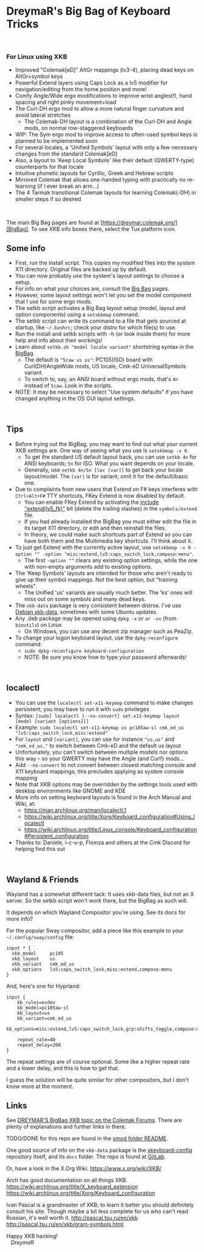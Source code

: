DreymaR's Big Bag of Keyboard Tricks
====================================
<br>

### For Linux using XKB

* Improved "Colemak[eD]" AltGr mappings (lv3-4), placing dead keys on AltGr+symbol keys
* Powerful Extend layers using Caps Lock as a lv5 modifier for navigation/editing from the home position and more!
* Comfy Angle/Wide ergo modifications to improve wrist angles(!), hand spacing and right pinky movement+load
* The Curl-DH ergo mod to allow a more natural finger curvature and avoid lateral stretches
	- The Colemak-DH layout is a combination of the Curl-DH and Angle mods, on normal row-staggered keyboards
* WIP: The Sym ergo mod to improve access to often-used symbol keys is planned to be implemented soon
* For several locales, a 'Unified Symbols' layout with only a few necessary changes from the standard Colemak[eD]
* Also, a layout to 'Keep Local Symbols' like their default (QWERTY-type) counterparts for that locale
* Intuitive phonetic layouts for Cyrillic, Greek and Hebrew scripts
* Mirrored Colemak that allows one-handed typing with practically no re-learning (if I ever break an arm...)
* The 4 Tarmak transitional Colemak layouts for learning Colemak(-DH) in smaller steps if so desired
<br>

The main Big Bag pages are found at [https://dreymar.colemak.org/][BigBag]. To see XKB info boxes there, select the Tux platform icon.
<br>

Some info
---------

* First, run the install script. This copies my modified files into the system X11 directory. Original files are backed up by default.
* You can now probably use the system's layout settings to choose a setup. 
* For info on what your choices are, consult the [Big Bag][BigBag] pages.
* However, some layout settings won't let you set the model component that I use for some ergo mods.
* The setkb script activates a Big Bag layout setup (model, layout and option components) using a `setxkbmap` command.
* The setkb script can write its command to a file that gets sourced at startup, like `~/.bashrc`; check your distro for which file(s) to use.
* Run the install and setkb scripts with -h (or look inside them) for more help and info about their workings!
* Learn about `setkb.sh "model locale variant"` shortstring syntax in the [BigBag][BigBag4X].
	- The default is `"5caw us us"`: PC105(ISO) board with Curl(DH)AngleWide mods, US locale, Cmk-eD UniversalSymbols variant.
	- To switch to, say, an ANSI board without ergo mods, that's `4n` instead of `5caw`. Look in the scripts.
* NOTE: It may be necessary to select "Use system defaults" if you have changed anything in the OS GUI layout settings.
<br>

Tips
----
* Before trying out the BigBag, you may want to find out what your current XKB settings are. One way of seeing what you use is `setxkbmap -v 9`.
	- To get the standard US default layout back, you can use `setkb 4n` for ANSI keyboards; `5n` for ISO. What you want depends on your locale.
	- Generally, use `setkb 4n/5n [loc [var]]` to get back your locale layout/model. The `[var]` is for variant; omit it for the default/basic one.
* Due to complaints from new users that Extend on F# keys interferes with `Ctrl+Alt+F#` TTY shortcuts, FKey Extend is now disabled by default.
	- You can enable FKey Extend by activating the [include "extend(lv5_fk)"][BB-ExtFK] bit (delete the trailing slashes) in the `symbols/extend` file.
	- If you had already installed the BigBag you must either edit the file in its target X11 directory, or edit and then reinstall the files.
	- In theory, we could make such shortcuts part of Extend so you can have both them and the Multimedia key shortcuts. I'll think about it.
* To just get Extend with the currently active layout, use `setxkbmap -v 9 -option "" -option "misc:extend,lv5:caps_switch_lock,compose:menu"`.
	- The first `-option ""` clears any existing option settings, while the one with non-empty arguments add to existing options.
* The 'Keep Symbols' layouts are intended for those who aren't ready to give up their symbol mappings. Not the best option, but "training wheels".
	- The Unified 'us' variants are usually much better. The 'ks' ones will miss out on some symbols and many dead keys.
* The `xkb-data` package is very consistent between distros. I've use [Debian xkb-data][XKB-DebS], sometimes with some Ubuntu updates.
* Any .deb package may be opened using `dpkg -x` or `ar -xv` (from `binutils`) on Linux
	- On Windows, you can use any decent zip manager such as PeaZip.
* To change your logon keyboard layout, use the `dpkg-reconfigure` command:
	- `sudo dpkg-reconfigure keyboard-configuration`
	- NOTE: Be sure you know how to type your password afterwards!
<br>

localectl
---------
* You can use the `localectl set-x11-keymap` command to make changes persistent; you may have to run it with `sudo` privileges
* Syntax: `[sudo] localectl [--no-convert] set-x11-keymap layout [model [variant [options]]]`
* Example: `sudo localectl set-x11-keymap us pc105aw-sl cmk_ed_us "lv5:caps_switch_lock,misc:extend"`
* For `layout` and `[variant]`, you can use for instance `"us,us"` and `"cmk_ed_us,"` to switch between Cmk-eD and the default us layout
* Unfortunately, you can't switch between multiple models nor options this way – so your QWERTY may have the Angle (and Curl!) mods...
* Add `--no-convert` to not convert between closest matching console and X11 keyboard mappings; this precludes applying as system console mapping
* Note that XKB options may be overridden by the settings tools used with desktop environments like GNOME and KDE
* More info on setting keyboard layouts is found in the Arch Manual and Wiki, at: 
	- https://man.archlinux.org/man/localectl.1
	- https://wiki.archlinux.org/title/Xorg/Keyboard_configuration#Using_localectl
	- https://wiki.archlinux.org/title/Linux_console/Keyboard_configuration#Persistent_configuration
* Thanks to: Daniele, i-c-u-p, Flomza and others at the Cmk Discord for helping find this out
<br>

Wayland & Friends
-----------------
Wayland has a somewhat different tack: It uses xkb-data files, but not an X server. So the setkb script won't work there, but the BigBag as such will.

It depends on which Wayland Compositor you're using. See its docs for more info?

For the popular Sway compositor, add a piece like this example to your `~/.config/sway/config` file:
```
input * {
  xkb_model     pc105
  xkb_layout    us
  xkb_variant   cmk_ed_us
  xkb_options   lv5:caps_switch_lock,misc:extend,compose:menu
}
```

And, here's one for Hyprland:
```
input {
    kb_rules=evdev
    kb_model=pc105aw-sl
    kb_layout=us
    kb_variant=cmk_ed_us
    kb_options=misc:extend,lv5:caps_switch_lock,grp:shifts_toggle,compose:menu,misc:cmk_curl_dh 
    
    repeat_rate=40
    repeat_delay=200
}
``` 
The repeat settings are of course optional. Some like a higher repeat rate and a lower delay, and this is how to get that.

I guess the solution will be quite similar for other compositors, but I don't know more at the moment.
<br>

Links
-----
See [DREYMAR'S BigBag XKB topic on the Colemak Forums][BigBag4X].
There are plenty of explanations and further links in there.
<br>

TODO/DONE for this repo are found in the [xmod folder README][xmREADME].
<br>

One good source of info on the `xkb-data` package is the [xkeyboard-config][XKB-conf] repository itself, and its `docs` folder. The repo is found at [GitLab][XKBgitLb].
<br>

Or, have a look in the X.Org Wiki.
https://www.x.org/wiki/XKB/
<br>

Arch has good documentation on all things XKB.
https://wiki.archlinux.org/title/X_keyboard_extension
https://wiki.archlinux.org/title/Xorg/Keyboard_configuration
<br>

Ivan Pascal is a grandmaster of XKB; to learn it better you should definitely consult his site. Though maybe a bit less complete for us who can't read Russian, it's well worth it.
http://pascal.tsu.ru/en/xkb
http://pascal.tsu.ru/en/xkb/gram-symbols.html
<br>

Happy XKB hacking!<br>&nbsp;&nbsp;
_DreymaR_
<br><br>


[XKB-conf]: https://www.freedesktop.org/wiki/Software/XKeyboardConfig/ (XKeyboard Config page)
[XKBgitLb]: https://gitlab.freedesktop.org/xkeyboard-config/xkeyboard-config (XKB-config on GitLab)
[XKB-pkgs]: https://pkgs.org/download/xkb-data (pkgs.org xkb-data page)
[XKB-DebS]: https://packages.debian.org/sid/xkb-data (Debian Sid xkb-data download)
[BigBag]:   https://dreymar.colemak.org/ (DreymaR's Big Bag of Keyboard Tricks)
[BigBag4X]: http://forum.colemak.com/viewtopic.php?id=1438 (DreymaR's old BigBag for Linux/XKB on the Colemak Forum)
[BBREADME]: README.md                               (main BigBag4XKB README)
[xmREADME]: /xkb-data_xmod/README.md                (xmod BigBag4XKB README)

[XKB-2351]: https://debian.pkgs.org/sid/debian-main-amd64/xkb-data_2.35.1-1_all.deb.html (Debian Sid xkb-data page, 2022-12)
[BB-ExtFK]: /xkb-data_xmod/xkb/symbols/extend#L66   (BigBag4XKB – FKkey include in symbol/extend file)
